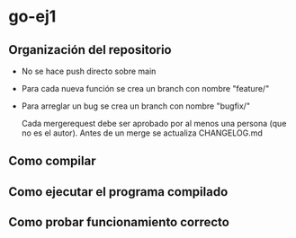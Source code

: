 # go-ej1

## Organización del repositorio
- No se hace push directo sobre main
- Para cada nueva función se crea un branch con nombre "feature/<funcion>"
- Para arreglar un bug se crea un branch con nombre "bugfix/<bug>"

  Cada mergerequest debe ser aprobado por al menos una persona (que no es el autor). Antes de un merge se actualiza CHANGELOG.md
  
## Como compilar
  
## Como ejecutar el programa compilado
  
## Como probar funcionamiento correcto
  
  
